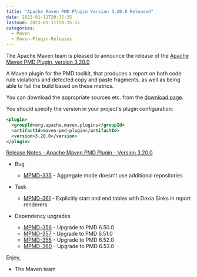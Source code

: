 ```yaml
---
title: "Apache Maven PMD Plugin Version 3.20.0 Released"
date: 2023-01-11T20:35:35
lastmod: 2023-01-11T20:35:35
categories:
  - Maven
  - Maven-Plugin-Releases
---
```

The Apache Maven team is pleased to announce the release of the 
[Apache Maven PMD Plugin, version 3.20.0](https://maven.apache.org/plugins/maven-pmd-plugin/)

A Maven plugin for the PMD toolkit, that produces a report on both code rule
violations and detected copy and paste fragments, as well as being able to fail
the build based on these metrics.

You can download the appropriate sources etc. from the 
[download page](https://maven.apache.org/plugins/maven-pmd-plugin/download.cgi).

You should specify the version in your project's plugin configuration:

```xml
<plugin>
  <groupId>org.apache.maven.plugins</groupId>
  <artifactId>maven-pmd-plugin</artifactId>
  <version>3.20.0</version>
</plugin>
```

[Release Notes - Apache Maven PMD Plugin - Version 3.20.0](https://issues.apache.org/jira/secure/ReleaseNote.jspa?projectId=12317621&version=12352270)

* Bug
  * [MPMD-335](https://issues.apache.org/jira/browse/MPMD-335) - Aggregate mode doesn't use additional repositories

* Task
  * [MPMD-361](https://issues.apache.org/jira/browse/MPMD-361) - Explicitly start and end tables with Doxia Sinks in report renderers

* Dependency upgrades
  * [MPMD-356](https://issues.apache.org/jira/browse/MPMD-356) - Upgrade to PMD 6.50.0
  * [MPMD-357](https://issues.apache.org/jira/browse/MPMD-357) - Upgrade to PMD 6.51.0
  * [MPMD-358](https://issues.apache.org/jira/browse/MPMD-358) - Upgrade to PMD 6.52.0
  * [MPMD-360](https://issues.apache.org/jira/browse/MPMD-360) - Upgrade to PMD 6.53.0



Enjoy,

- The Maven team

